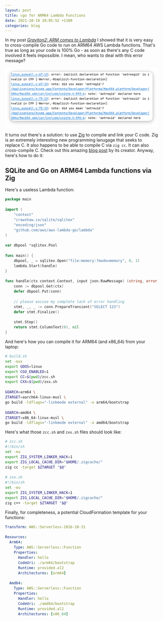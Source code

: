 ```yaml
---
layout: post
title: cgo for ARM64 Lambda Functions
date: 2021-10-18 10:05:52 +1100
categories: blog
---
```


In my post [_Graviton2: ARM comes to Lambda_][first-post] I showed that it is
very easy to cross-compile Go code to run on ARM64 AWS Lambda functions. That's
true as long as your code is 100% Go - as soon as there's any C code involved
it feels impossible. I mean, who wants to deal with this error message?

![cgo error message](/assets/2021-10-18-error-message.png)

It turns out there's a solution: to use [Zig][ziglang] to compile and link your
C code. Zig is an extremely interesting new programming lanugage that seeks to
replace C. It also happens to be able to compile C via `zig cc`. It can also
_cross_-compile C. Check out this amazing [blog post][zig-blog] by its creator.
Anyway, here's how to do it:

## SQLite and Go on ARM64 Lambda functions via Zig

Here's a useless Lambda function:

```go
package main

import (
	"context"
	"crawshaw.io/sqlite/sqlitex"
	"encoding/json"
	"github.com/aws/aws-lambda-go/lambda"
)

var dbpool *sqlitex.Pool

func main() {
	dbpool, _ = sqlitex.Open("file:memory:?mode=memory", 0, 1)
	lambda.Start(handle)
}

func handle(ctx context.Context, input json.RawMessage) (string, error) {
	conn := dbpool.Get(ctx)
	defer dbpool.Put(conn)

	// please excuse my complete lack of error handling
	stmt, _, _ := conn.PrepareTransient("SELECT 123")
	defer stmt.Finalize()

	stmt.Step()
	return stmt.ColumnText(0), nil
}
```

And here's how you can compile it for ARM64 (and x86_64) from your laptop:

```bash
# build.sh
set -eux
export GOOS=linux
export CGO_ENABLED=1
export CC=$(pwd)/zcc.sh
export CXX=$(pwd)/zxx.sh

GOARCH=arm64 \
ZTARGET=aarch64-linux-musl \
go build -ldflags="-linkmode external" -o arm64/bootstrap

GOARCH=amd64 \
ZTARGET=x86_64-linux-musl \
go build -ldflags="-linkmode external" -o amd64/bootstrap
```

Here's what those `zcc.sh` and `zxx.sh` files should look like:

```bash
# zcc.sh
#!/bin/sh
set -eu
export ZIG_SYSTEM_LINKER_HACK=1
export ZIG_LOCAL_CACHE_DIR="$HOME/.zigcache/"
zig cc -target $ZTARGET "$@"

# zxx.sh
#!/bin/sh
set -eu
export ZIG_SYSTEM_LINKER_HACK=1
export ZIG_LOCAL_CACHE_DIR="$HOME/.zigcache/"
zig c++ -target $ZTARGET "$@"
```

Finally, for completeness, a potential CloudFormation template for your functions:

```yaml
Transform: AWS::Serverless-2016-10-31

Resources:
  Arm64:
    Type: AWS::Serverless::Function
    Properties:
      Handler: hello
      CodeUri: ./arm64/bootstrap
      Runtime: provided.al2
      Architectures: [arm64]

  Amd64:
    Type: AWS::Serverless::Function
    Properties:
      Handler: hello
      CodeUri: ./amd64/bootstrap
      Runtime: provided.al2
      Architectures: [x86_64]
```


[first-post]: /blog/2021/09/29/graviton2-arm-comes-to-lambda.html
[ziglang]: https://ziglang.org/
[zig-blog]: https://andrewkelley.me/post/zig-cc-powerful-drop-in-replacement-gcc-clang.html
